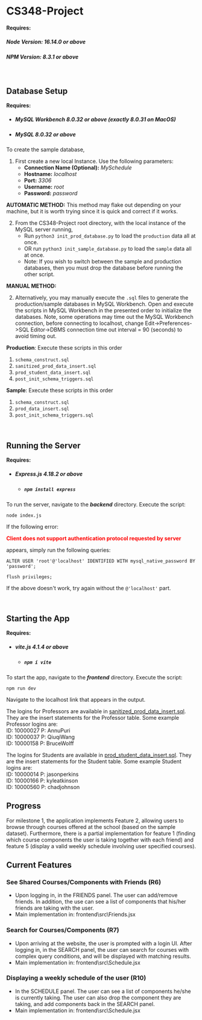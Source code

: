 # CS348-Project

__Requires:__
##### Node Version: 16.14.0 or above
##### NPM Version:  8.3.1 or above

<br/>

## Database Setup
__Requires:__
* ##### MySQL Workbench 8.0.32 or above (exactly 8.0.31 on MacOS)
* ##### MySQL 8.0.32 or above
To create the sample database, 

1. First create a new local Instance. Use the following parameters:
    * __Connection Name (Optional):__ _MySchedule_ 
    * __Hostname:__ _localhost_
    * __Port:__ _3306_
    * __Username:__ _root_
    * __Password:__ _password_

__AUTOMATIC METHOD:__
This method may flake out depending on your machine, but it is worth trying since it is quick and correct if it works.

2. From the CS348-Project root directory, with the local instance of the MySQL server running,
    * Run `python3 init_prod_database.py` to load the `production` data all at once.
    * OR run `python3 init_sample_database.py` to load the `sample` data all at once.
    * Note: If you wish to switch between the sample and production databases, then you must drop the database before running the other script.

__MANUAL METHOD:__

2. Alternatively, you may manually execute the `.sql` files to generate the production/sample databases in MySQL Workbench. Open and execute the scripts in MySQL Workbench in the presented order to initialize the databases. Note, some operations may time out the MySQL Workbench connection, before connecting to localhost, change Edit->Preferences->SQL Editor->DBMS connection time out interval = 90 (seconds) to avoid timing out.

__Production__: Execute these scripts in this order
 1.  `schema_construct.sql`
 2. `sanitized_prod_data_insert.sql`
 3. `prod_student_data_insert.sql`
 4. `post_init_schema_triggers.sql`
 
 
 __Sample__: Execute these scripts in this order
 1. `schema_construct.sql`
 2. `prod_data_insert.sql`
 3. `post_init_schema_triggers.sql`


<br/>

## Running the Server
__Requires:__
* ##### Express.js 4.18.2 or above
    * ##### `npm install express`

To run the server, navigate to the ___backend___ directory. Execute the script:

`node index.js`

If the following error:

<span style="color:red">__Client does not support authentication protocol requested by server__</span>

appears, simply run the following queries:

`ALTER USER 'root'@'localhost' IDENTIFIED WITH mysql_native_password BY 'password';`

`flush privileges;`

If the above doesn't work, try again without the `@'localhost'` part.

<br/>

## Starting the App
__Requires:__
* ##### vite.js 4.1.4 or above
    * ##### `npm i vite`
To start the app, navigate to the ___frontend___ directory. Execute the script:

`npm run dev`

Navigate to the localhost link that appears in the output. 

The logins for Professors are available in [sanitized_prod_data_insert.sql](https://github.com/1nvisibilia/CS348-Project/blob/main/sanitized_prod_data_insert.sql).
They are the insert statements for the Professor table. Some example Professor logins are:\
ID: 10000027    P: AnnuPuri\
ID: 10000037    P: QiuqiWang\
ID: 10000158    P: BruceWolff

The logins for Students are available in [prod_student_data_insert.sql](https://github.com/1nvisibilia/CS348-Project/blob/main/prod_student_data_insert.sql).
They are the insert statements for the Student table. Some example Student logins are:\
ID: 10000014    P: jasonperkins\
ID: 10000166    P: kyleatkinson\
ID: 10000560    P: chadjohnson

## Progress
For milestone 1, the application implements Feature 2, allowing users to browse through courses offered at the school (based on the sample dataset). Furthermore, there is a partial implementation for feature 1 (finding which course components the user is taking together with each friend) and feature 5 (display a valid weekly schedule involving user specified courses).


## Current Features

### See Shared Courses/Components with Friends (R6)
- Upon logging in, in the FRIENDS panel. The user can add/remove friends. In addition, the use can see a list of components that his/her friends are taking with the user.
- Main implementation in: frontend\src\Friends.jsx

### Search for Courses/Components (R7)
- Upon arriving at the website, the user is prompted with a login UI. After logging in, in the SEARCH panel, the user can search for courses with complex query conditions, and will be displayed with matching results.
- Main implementation in: frontend\src\Schedule.jsx

### Displaying a weekly schedule of the user (R10)
- In the SCHEDULE panel. The user can see a list of components he/she is currently taking. The user can also drop the component they are taking, and add components back in the SEARCH panel.
- Main implementation in: frontend\src\Schedule.jsx